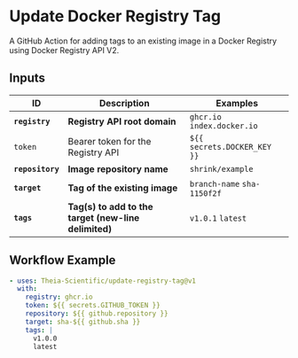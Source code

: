 # Update Docker Registry Tag

A GitHub Action for adding tags to an existing image in a Docker Registry using Docker Registry API V2.

## Inputs

| ID               | Description                                          | Examples                    |
| ---------------- | ---------------------------------------------------- | --------------------------- |
| **`registry`**   | **Registry API root domain**                         | `ghcr.io` `index.docker.io` |
| `token`          | Bearer token for the Registry API                    | `${{ secrets.DOCKER_KEY }}` |
| **`repository`** | **Image repository name**                            | `shrink/example`            |
| **`target`**     | **Tag of the existing image**                        | `branch-name` `sha-1150f2f` |
| **`tags`**       | **Tag(s) to add to the target (new-line delimited)** | `v1.0.1` `latest`           |

## Workflow Example

```yaml
- uses: Theia-Scientific/update-registry-tag@v1
  with:
    registry: ghcr.io
    token: ${{ secrets.GITHUB_TOKEN }}
    repository: ${{ github.repository }}
    target: sha-${{ github.sha }}
    tags: |
      v1.0.0
      latest
```
